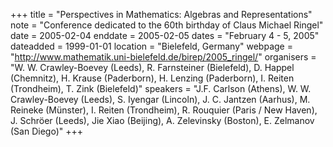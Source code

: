 +++
title = "Perspectives in Mathematics: Algebras and Representations"
note = "Conference dedicated to the 60th birthday of Claus Michael Ringel"
date = 2005-02-04
enddate = 2005-02-05
dates = "February 4 - 5, 2005"
dateadded = 1999-01-01
location = "Bielefeld, Germany"
webpage = "http://www.mathematik.uni-bielefeld.de/birep/2005_ringel/"
organisers = "W. W. Crawley-Boevey (Leeds), R. Farnsteiner (Bielefeld), D. Happel (Chemnitz), H. Krause (Paderborn), H. Lenzing (Paderborn), I. Reiten (Trondheim), T. Zink (Bielefeld)"
speakers = "J.F. Carlson (Athens), W. W. Crawley-Boevey (Leeds), S. Iyengar (Lincoln), J. C. Jantzen (Aarhus), M. Reineke (Münster), I. Reiten (Trondheim), R. Rouquier (Paris / New Haven), J. Schröer (Leeds), Jie Xiao (Beijing), A. Zelevinsky (Boston), E. Zelmanov (San Diego)"
+++
